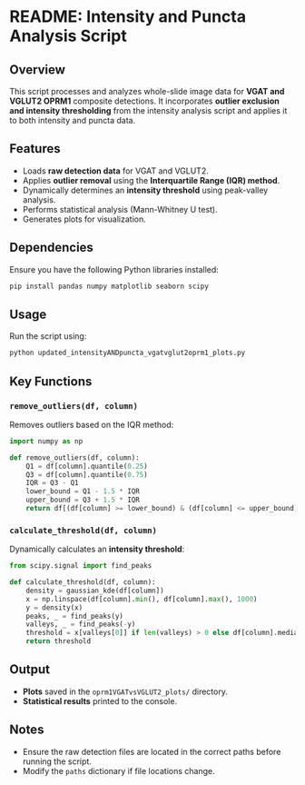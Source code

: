 # README: Intensity and Puncta Analysis Script

## Overview
This script processes and analyzes whole-slide image data for **VGAT and VGLUT2 OPRM1** composite detections. It incorporates **outlier exclusion and intensity thresholding** from the intensity analysis script and applies it to both intensity and puncta data.

## Features
- Loads **raw detection data** for VGAT and VGLUT2.
- Applies **outlier removal** using the **Interquartile Range (IQR) method**.
- Dynamically determines an **intensity threshold** using peak-valley analysis.
- Performs statistical analysis (Mann-Whitney U test).
- Generates plots for visualization.

## Dependencies
Ensure you have the following Python libraries installed:
```bash
pip install pandas numpy matplotlib seaborn scipy
```

## Usage
Run the script using:
```bash
python updated_intensityANDpuncta_vgatvglut2oprm1_plots.py
```

## Key Functions
### `remove_outliers(df, column)`
Removes outliers based on the IQR method:
```python
import numpy as np

def remove_outliers(df, column):
    Q1 = df[column].quantile(0.25)
    Q3 = df[column].quantile(0.75)
    IQR = Q3 - Q1
    lower_bound = Q1 - 1.5 * IQR
    upper_bound = Q3 + 1.5 * IQR
    return df[(df[column] >= lower_bound) & (df[column] <= upper_bound)]
```

### `calculate_threshold(df, column)`
Dynamically calculates an **intensity threshold**:
```python
from scipy.signal import find_peaks

def calculate_threshold(df, column):
    density = gaussian_kde(df[column])
    x = np.linspace(df[column].min(), df[column].max(), 1000)
    y = density(x)
    peaks, _ = find_peaks(y)
    valleys, _ = find_peaks(-y)
    threshold = x[valleys[0]] if len(valleys) > 0 else df[column].median()
    return threshold
```

## Output
- **Plots** saved in the `oprm1VGATvsVGLUT2_plots/` directory.
- **Statistical results** printed to the console.

## Notes
- Ensure the raw detection files are located in the correct paths before running the script.
- Modify the `paths` dictionary if file locations change.



